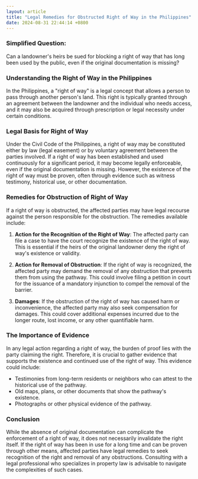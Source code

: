 ```yaml
---
layout: article
title: "Legal Remedies for Obstructed Right of Way in the Philippines"
date: 2024-08-31 22:44:14 +0800
---
```



### Simplified Question:
Can a landowner's heirs be sued for blocking a right of way that has long been used by the public, even if the original documentation is missing?

### Understanding the Right of Way in the Philippines

In the Philippines, a "right of way" is a legal concept that allows a person to pass through another person's land. This right is typically granted through an agreement between the landowner and the individual who needs access, and it may also be acquired through prescription or legal necessity under certain conditions.

### Legal Basis for Right of Way

Under the Civil Code of the Philippines, a right of way may be constituted either by law (legal easement) or by voluntary agreement between the parties involved. If a right of way has been established and used continuously for a significant period, it may become legally enforceable, even if the original documentation is missing. However, the existence of the right of way must be proven, often through evidence such as witness testimony, historical use, or other documentation.

### Remedies for Obstruction of Right of Way

If a right of way is obstructed, the affected parties may have legal recourse against the person responsible for the obstruction. The remedies available include:

1. **Action for the Recognition of the Right of Way**: The affected party can file a case to have the court recognize the existence of the right of way. This is essential if the heirs of the original landowner deny the right of way's existence or validity.

2. **Action for Removal of Obstruction**: If the right of way is recognized, the affected party may demand the removal of any obstruction that prevents them from using the pathway. This could involve filing a petition in court for the issuance of a mandatory injunction to compel the removal of the barrier.

3. **Damages**: If the obstruction of the right of way has caused harm or inconvenience, the affected party may also seek compensation for damages. This could cover additional expenses incurred due to the longer route, lost income, or any other quantifiable harm.

### The Importance of Evidence

In any legal action regarding a right of way, the burden of proof lies with the party claiming the right. Therefore, it is crucial to gather evidence that supports the existence and continued use of the right of way. This evidence could include:

- Testimonies from long-term residents or neighbors who can attest to the historical use of the pathway.
- Old maps, plans, or other documents that show the pathway's existence.
- Photographs or other physical evidence of the pathway.

### Conclusion

While the absence of original documentation can complicate the enforcement of a right of way, it does not necessarily invalidate the right itself. If the right of way has been in use for a long time and can be proven through other means, affected parties have legal remedies to seek recognition of the right and removal of any obstructions. Consulting with a legal professional who specializes in property law is advisable to navigate the complexities of such cases.
